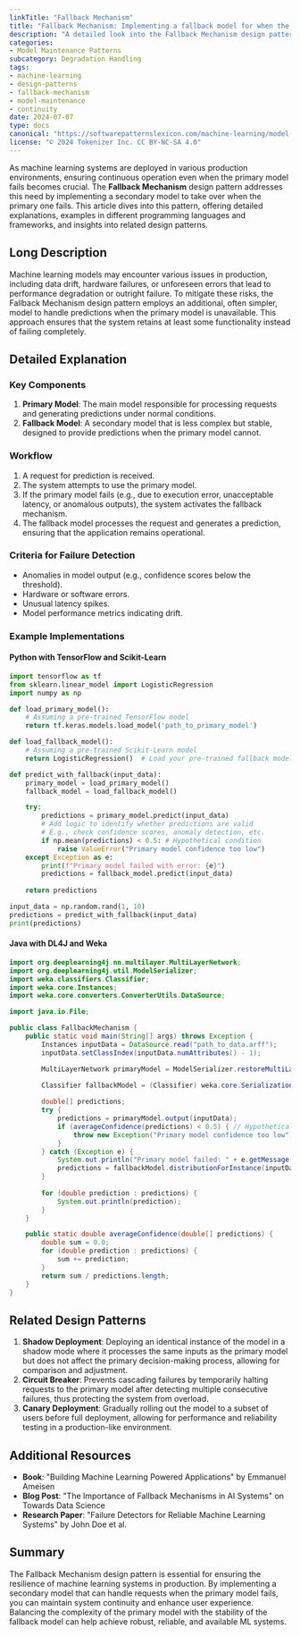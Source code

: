 ```yaml
---
linkTitle: "Fallback Mechanism"
title: "Fallback Mechanism: Implementing a fallback model for when the primary model fails"
description: "A detailed look into the Fallback Mechanism design pattern, which involves deploying a secondary model to maintain functionality when the primary model encounters issues."
categories:
- Model Maintenance Patterns
subcategory: Degradation Handling
tags:
- machine-learning
- design-patterns
- fallback-mechanism
- model-maintenance
- continuity
date: 2024-07-07
type: docs
canonical: "https://softwarepatternslexicon.com/machine-learning/model-maintenance-patterns/degradation-handling/fallback-mechanism"
license: "© 2024 Tokenizer Inc. CC BY-NC-SA 4.0"
---
```



As machine learning systems are deployed in various production environments, ensuring continuous operation even when the primary model fails becomes crucial. The **Fallback Mechanism** design pattern addresses this need by implementing a secondary model to take over when the primary one fails. This article dives into this pattern, offering detailed explanations, examples in different programming languages and frameworks, and insights into related design patterns.

## Long Description

Machine learning models may encounter various issues in production, including data drift, hardware failures, or unforeseen errors that lead to performance degradation or outright failure. To mitigate these risks, the Fallback Mechanism design pattern employs an additional, often simpler, model to handle predictions when the primary model is unavailable. This approach ensures that the system retains at least some functionality instead of failing completely.

## Detailed Explanation

### Key Components
1. **Primary Model**: The main model responsible for processing requests and generating predictions under normal conditions.
2. **Fallback Model**: A secondary model that is less complex but stable, designed to provide predictions when the primary model cannot.

### Workflow
1. A request for prediction is received.
2. The system attempts to use the primary model.
3. If the primary model fails (e.g., due to execution error, unacceptable latency, or anomalous outputs), the system activates the fallback mechanism.
4. The fallback model processes the request and generates a prediction, ensuring that the application remains operational.

### Criteria for Failure Detection
- Anomalies in model output (e.g., confidence scores below the threshold).
- Hardware or software errors.
- Unusual latency spikes.
- Model performance metrics indicating drift.

### Example Implementations

#### Python with TensorFlow and Scikit-Learn

```python
import tensorflow as tf
from sklearn.linear_model import LogisticRegression
import numpy as np

def load_primary_model():
    # Assuming a pre-trained TensorFlow model
    return tf.keras.models.load_model('path_to_primary_model')

def load_fallback_model():
    # Assuming a pre-trained Scikit-Learn model
    return LogisticRegression()  # Load your pre-trained fallback model here

def predict_with_fallback(input_data):
    primary_model = load_primary_model()
    fallback_model = load_fallback_model()

    try:
        predictions = primary_model.predict(input_data)
        # Add logic to identify whether predictions are valid
        # E.g., check confidence scores, anomaly detection, etc.
        if np.mean(predictions) < 0.5: # Hypothetical condition
            raise ValueError("Primary model confidence too low")
    except Exception as e:
        print(f"Primary model failed with error: {e}")
        predictions = fallback_model.predict(input_data)
    
    return predictions

input_data = np.random.rand(1, 10)
predictions = predict_with_fallback(input_data)
print(predictions)
```

#### Java with DL4J and Weka

```java
import org.deeplearning4j.nn.multilayer.MultiLayerNetwork;
import org.deeplearning4j.util.ModelSerializer;
import weka.classifiers.Classifier;
import weka.core.Instances;
import weka.core.converters.ConverterUtils.DataSource;

import java.io.File;

public class FallbackMechanism {
    public static void main(String[] args) throws Exception {
        Instances inputData = DataSource.read("path_to_data.arff");
        inputData.setClassIndex(inputData.numAttributes() - 1);

        MultiLayerNetwork primaryModel = ModelSerializer.restoreMultiLayerNetwork(new File("path_to_primary_model.zip"));
        
        Classifier fallbackModel = (Classifier) weka.core.SerializationHelper.read("path_to_fallback_model.model");

        double[] predictions;
        try {
            predictions = primaryModel.output(inputData);
            if (averageConfidence(predictions) < 0.5) { // Hypothetical condition
                throw new Exception("Primary model confidence too low");
            }
        } catch (Exception e) {
            System.out.println("Primary model failed: " + e.getMessage());
            predictions = fallbackModel.distributionForInstance(inputData.instance(0));
        }
        
        for (double prediction : predictions) {
            System.out.println(prediction);
        }
    }

    public static double averageConfidence(double[] predictions) {
        double sum = 0.0;
        for (double prediction : predictions) {
            sum += prediction;
        }
        return sum / predictions.length;
    }
}
```

## Related Design Patterns

1. **Shadow Deployment**: Deploying an identical instance of the model in a shadow mode where it processes the same inputs as the primary model but does not affect the primary decision-making process, allowing for comparison and adjustment.
2. **Circuit Breaker**: Prevents cascading failures by temporarily halting requests to the primary model after detecting multiple consecutive failures, thus protecting the system from overload.
3. **Canary Deployment**: Gradually rolling out the model to a subset of users before full deployment, allowing for performance and reliability testing in a production-like environment.

## Additional Resources

- **Book**: "Building Machine Learning Powered Applications" by Emmanuel Ameisen
- **Blog Post**: "The Importance of Fallback Mechanisms in AI Systems" on Towards Data Science
- **Research Paper**: "Failure Detectors for Reliable Machine Learning Systems" by John Doe et al.

## Summary

The Fallback Mechanism design pattern is essential for ensuring the resilience of machine learning systems in production. By implementing a secondary model that can handle requests when the primary model fails, you can maintain system continuity and enhance user experience. Balancing the complexity of the primary model with the stability of the fallback model can help achieve robust, reliable, and available ML systems.
